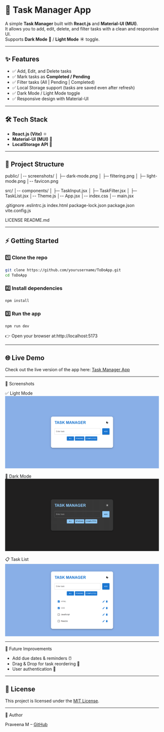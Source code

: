 # 📝 Task Manager App

A simple **Task Manager** built with **React.js** and **Material-UI (MUI)**.  
It allows you to add, edit, delete, and filter tasks with a clean and responsive UI.  
Supports **Dark Mode** 🌙 / **Light Mode** ☀️ toggle.

---

## ✨ Features

- ✅ Add, Edit, and Delete tasks  
- ✅ Mark tasks as **Completed / Pending**  
- ✅ Filter tasks (All | Pending | Completed)  
- ✅ Local Storage support (tasks are saved even after refresh)  
- ✅ Dark Mode / Light Mode toggle  
- ✅ Responsive design with Material-UI  

---

## 🛠️ Tech Stack

- **React.js (Vite)** ⚛️  
- **Material-UI (MUI)** 🎨  
- **LocalStorage API** 💾  

---


## 📂 Project Structure

public/
│-- screenshots/
│   ├─ dark-mode.png
│   ├─ filtering.png
│   ├─ light-mode.png
│-- favicon.png

src/
│-- components/
│   ├─ TaskInput.jsx
│   ├─ TaskFilter.jsx
│   ├─ TaskList.jsx
│-- Theme.js
│-- App.jsx
│-- index.css
│-- main.jsx

.gitignore
.eslintrc.js
index.html
package-lock.json
package.json
vite.config.js

LICENSE
README.md

---

## ⚡ Getting Started

### 1️⃣ Clone the repo

```bash
git clone https://github.com/yourusername/ToDoApp.git
cd ToDoApp
```

### 2️⃣ Install dependencies

```bash
npm install
```

### 3️⃣ Run the app

```bash
npm run dev
```
👉 Open your browser at:http://localhost:5173

---

## 🌐 Live Demo

Check out the live version of the app here: [Task Manager App](https://taskmanager-tm.netlify.app) 

---

📸 Screenshots

✅ Light Mode
![Light Mode](public/screenshots/light-mode.png)

🌙 Dark Mode
![Dark Mode](public/screenshots/dark-mode.png)

📋 Task List
![Task List](public/screenshots/filtering.png)

---

🚀 Future Improvements

- Add due dates & reminders ⏰
- Drag & Drop for task reordering 📌
- User authentication 🔑

---

## 📜 License

This project is licensed under the [MIT License](LICENSE).

---

👤 Author

Praveena M – [GitHub](https://github.com/praveena272004)

